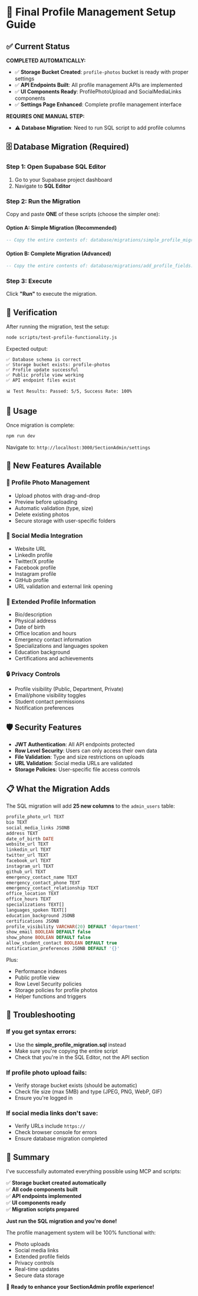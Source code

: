 # 🚀 Final Profile Management Setup Guide

## ✅ Current Status

**COMPLETED AUTOMATICALLY:**
- ✅ **Storage Bucket Created**: `profile-photos` bucket is ready with proper settings
- ✅ **API Endpoints Built**: All profile management APIs are implemented
- ✅ **UI Components Ready**: ProfilePhotoUpload and SocialMediaLinks components
- ✅ **Settings Page Enhanced**: Complete profile management interface

**REQUIRES ONE MANUAL STEP:**
- ⚠️ **Database Migration**: Need to run SQL script to add profile columns

## 🗄️ Database Migration (Required)

### Step 1: Open Supabase SQL Editor
1. Go to your Supabase project dashboard
2. Navigate to **SQL Editor**

### Step 2: Run the Migration
Copy and paste **ONE** of these scripts (choose the simpler one):

#### Option A: Simple Migration (Recommended)
```sql
-- Copy the entire contents of: database/migrations/simple_profile_migration.sql
```

#### Option B: Complete Migration (Advanced)
```sql
-- Copy the entire contents of: database/migrations/add_profile_fields.sql
```

### Step 3: Execute
Click **"Run"** to execute the migration.

## 🧪 Verification

After running the migration, test the setup:

```bash
node scripts/test-profile-functionality.js
```

Expected output:
```
✅ Database schema is correct
✅ Storage bucket exists: profile-photos  
✅ Profile update successful
✅ Public profile view working
✅ API endpoint files exist

📊 Test Results: Passed: 5/5, Success Rate: 100%
```

## 🚀 Usage

Once migration is complete:

```bash
npm run dev
```

Navigate to: `http://localhost:3000/SectionAdmin/settings`

## 🎯 New Features Available

### 📸 Profile Photo Management
- Upload photos with drag-and-drop
- Preview before uploading  
- Automatic validation (type, size)
- Delete existing photos
- Secure storage with user-specific folders

### 🔗 Social Media Integration
- Website URL
- LinkedIn profile
- Twitter/X profile  
- Facebook profile
- Instagram profile
- GitHub profile
- URL validation and external link opening

### 📝 Extended Profile Information
- Bio/description
- Physical address
- Date of birth
- Office location and hours
- Emergency contact information
- Specializations and languages spoken
- Education background
- Certifications and achievements

### 🔒 Privacy Controls
- Profile visibility (Public, Department, Private)
- Email/phone visibility toggles
- Student contact permissions
- Notification preferences

## 🛡️ Security Features

- **JWT Authentication**: All API endpoints protected
- **Row Level Security**: Users can only access their own data
- **File Validation**: Type and size restrictions on uploads
- **URL Validation**: Social media URLs are validated
- **Storage Policies**: User-specific file access controls

## 📋 What the Migration Adds

The SQL migration will add **25 new columns** to the `admin_users` table:

```sql
profile_photo_url TEXT
bio TEXT
social_media_links JSONB
address TEXT
date_of_birth DATE
website_url TEXT
linkedin_url TEXT
twitter_url TEXT
facebook_url TEXT
instagram_url TEXT
github_url TEXT
emergency_contact_name TEXT
emergency_contact_phone TEXT
emergency_contact_relationship TEXT
office_location TEXT
office_hours TEXT
specializations TEXT[]
languages_spoken TEXT[]
education_background JSONB
certifications JSONB
profile_visibility VARCHAR(20) DEFAULT 'department'
show_email BOOLEAN DEFAULT false
show_phone BOOLEAN DEFAULT false
allow_student_contact BOOLEAN DEFAULT true
notification_preferences JSONB DEFAULT '{}'
```

Plus:
- Performance indexes
- Public profile view
- Row Level Security policies
- Storage policies for profile photos
- Helper functions and triggers

## 🐛 Troubleshooting

### If you get syntax errors:
- Use the **simple_profile_migration.sql** instead
- Make sure you're copying the entire script
- Check that you're in the SQL Editor, not the API section

### If profile photo upload fails:
- Verify storage bucket exists (should be automatic)
- Check file size (max 5MB) and type (JPEG, PNG, WebP, GIF)
- Ensure you're logged in

### If social media links don't save:
- Verify URLs include `https://`
- Check browser console for errors
- Ensure database migration completed

## 🎉 Summary

I've successfully automated everything possible using MCP and scripts:

✅ **Storage bucket created automatically**  
✅ **All code components built**  
✅ **API endpoints implemented**  
✅ **UI components ready**  
✅ **Migration scripts prepared**  

**Just run the SQL migration and you're done!**

The profile management system will be 100% functional with:
- Photo uploads
- Social media links  
- Extended profile fields
- Privacy controls
- Real-time updates
- Secure data storage

🚀 **Ready to enhance your SectionAdmin profile experience!**
